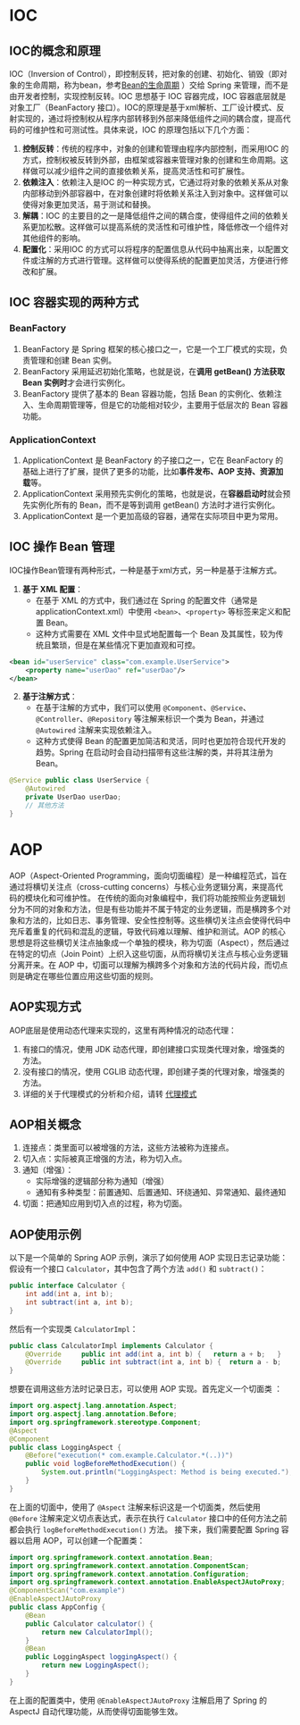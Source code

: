 # IOC
## IOC的概念和原理
IOC（Inversion of Control），即控制反转，把对象的创建、初始化、销毁（即对象的生命周期，称为bean，参考[Bean的生命周期](https://www.xlxq.fun/posts/48c92662.html) ）交给 Spring 来管理，而不是由开发者控制，实现控制反转。IOC 思想基于 IOC 容器完成，IOC 容器底层就是对象工厂（BeanFactory 接口）。IOC的原理是基于xml解析、工厂设计模式、反射实现的，通过将控制权从程序内部转移到外部来降低组件之间的耦合度，提高代码的可维护性和可测试性。具体来说，IOC 的原理包括以下几个方面：
1. **控制反转**：传统的程序中，对象的创建和管理由程序内部控制，而采用IOC 的方式，控制权被反转到外部，由框架或容器来管理对象的创建和生命周期。这样做可以减少组件之间的直接依赖关系，提高灵活性和可扩展性。
2. **依赖注入**：依赖注入是IOC 的一种实现方式，它通过将对象的依赖关系从对象内部移动到外部容器中，在对象创建时将依赖关系注入到对象中。这样做可以使得对象更加灵活，易于测试和替换。
3. **解耦**：IOC 的主要目的之一是降低组件之间的耦合度，使得组件之间的依赖关系更加松散。这样做可以提高系统的灵活性和可维护性，降低修改一个组件对其他组件的影响。
4. **配置化**：采用IOC 的方式可以将程序的配置信息从代码中抽离出来，以配置文件或注解的方式进行管理。这样做可以使得系统的配置更加灵活，方便进行修改和扩展。
## IOC 容器实现的两种方式
### BeanFactory
1. BeanFactory 是 Spring 框架的核心接口之一，它是一个工厂模式的实现，负责管理和创建 Bean 实例。
2. BeanFactory 采用延迟初始化策略，也就是说，在**调用 getBean() 方法获取 Bean 实例时**才会进行实例化。
3. BeanFactory 提供了基本的 Bean 容器功能，包括 Bean 的实例化、依赖注入、生命周期管理等，但是它的功能相对较少，主要用于低层次的 Bean 容器功能。
### ApplicationContext
1. ApplicationContext 是 BeanFactory 的子接口之一，它在 BeanFactory 的基础上进行了扩展，提供了更多的功能，比如**事件发布、AOP 支持、资源加载**等。
3. ApplicationContext 采用预先实例化的策略，也就是说，在**容器启动时**就会预先实例化所有的 Bean，而不是等到调用 getBean() 方法时才进行实例化。
3. ApplicationContext 是一个更加高级的容器，通常在实际项目中更为常用。
## IOC 操作 Bean 管理
IOC操作Bean管理有两种形式，一种是基于xml方式，另一种是基于注解方式。
1. **基于 XML 配置**：
    - 在基于 XML 的方式中，我们通过在 Spring 的配置文件（通常是applicationContext.xml）中使用 `<bean>`、`<property>` 等标签来定义和配置 Bean。
    - 这种方式需要在 XML 文件中显式地配置每一个 Bean 及其属性，较为传统且繁琐，但是在某些情况下更加直观和可控。
```xml
<bean id="userService" class="com.example.UserService">     
	<property name="userDao" ref="userDao"/> 
</bean>  
```
2. **基于注解方式**：
    - 在基于注解的方式中，我们可以使用 `@Component`、`@Service`、`@Controller`、`@Repository` 等注解来标识一个类为 Bean，并通过 `@Autowired` 注解来实现依赖注入。     
    - 这种方式使得 Bean 的配置更加简洁和灵活，同时也更加符合现代开发的趋势。Spring 在启动时会自动扫描带有这些注解的类，并将其注册为 Bean。
```java
@Service public class UserService {     
	@Autowired     
	private UserDao userDao;     
	// 其他方法 
}
```
# AOP
AOP（Aspect-Oriented Programming，面向切面编程）是一种编程范式，旨在通过将横切关注点（cross-cutting concerns）与核心业务逻辑分离，来提高代码的模块化和可维护性。
在传统的面向对象编程中，我们将功能按照业务逻辑划分为不同的对象和方法，但是有些功能并不属于特定的业务逻辑，而是横跨多个对象和方法的，比如日志、事务管理、安全性控制等。这些横切关注点会使得代码中充斥着重复的代码和混乱的逻辑，导致代码难以理解、维护和测试。AOP 的核心思想是将这些横切关注点抽象成一个单独的模块，称为切面（Aspect），然后通过在特定的切点（Join Point）上织入这些切面，从而将横切关注点与核心业务逻辑分离开来。在 AOP 中，切面可以理解为横跨多个对象和方法的代码片段，而切点则是确定在哪些位置应用这些切面的规则。
## AOP实现方式
AOP底层是使用动态代理来实现的，这里有两种情况的动态代理：
1. 有接口的情况，使用 JDK 动态代理，即创建接口实现类代理对象，增强类的方法。
2. 没有接口的情况，使用 CGLIB 动态代理，即创建子类的代理对象，增强类的方法。
3. 详细的关于代理模式的分析和介绍，请转  [代理模式](https://www.xlxq.fun/posts/7b510e10.html)
## AOP相关概念
1. 连接点：类里面可以被增强的方法，这些方法被称为连接点。
2. 切入点：实际被真正增强的方法，称为切入点。
3. 通知（增强）：
	- 实际增强的逻辑部分称为通知（增强）
	- 通知有多种类型：前置通知、后置通知、环绕通知、异常通知、最终通知
4. 切面：把通知应用到切入点的过程，称为切面。
## AOP使用示例
以下是一个简单的 Spring AOP 示例，演示了如何使用 AOP 实现日志记录功能：
假设有一个接口 `Calculator`，其中包含了两个方法 `add()` 和 `subtract()`：
```java
public interface Calculator {     
	int add(int a, int b);     
	int subtract(int a, int b); 
}
```
然后有一个实现类 `CalculatorImpl`：
```java
public class CalculatorImpl implements Calculator {     
	@Override     public int add(int a, int b) {   return a + b;   }     
	@Override     public int subtract(int a, int b) {  return a - b;   }
}
```
想要在调用这些方法时记录日志，可以使用 AOP 实现。首先定义一个切面类 ：
```java
import org.aspectj.lang.annotation.Aspect; 
import org.aspectj.lang.annotation.Before; 
import org.springframework.stereotype.Component;  
@Aspect 
@Component 
public class LoggingAspect {      
	@Before("execution(* com.example.Calculator.*(..))")     
	public void logBeforeMethodExecution() {  
		System.out.println("LoggingAspect: Method is being executed.");     
	} 
}
```
在上面的切面中，使用了 `@Aspect` 注解来标识这是一个切面类，然后使用 `@Before` 注解来定义切点表达式，表示在执行 `Calculator` 接口中的任何方法之前都会执行 `logBeforeMethodExecution()` 方法。
接下来，我们需要配置 Spring 容器以启用 AOP，可以创建一个配置类：
```java
import org.springframework.context.annotation.Bean; 
import org.springframework.context.annotation.ComponentScan; 
import org.springframework.context.annotation.Configuration; 
import org.springframework.context.annotation.EnableAspectJAutoProxy;  @Configuration 
@ComponentScan("com.example") 
@EnableAspectJAutoProxy 
public class AppConfig {      
	@Bean     
	public Calculator calculator() {         
		return new CalculatorImpl();     
	}      
	@Bean     
	public LoggingAspect loggingAspect() {         
		return new LoggingAspect();     
	} 
}
```
在上面的配置类中，使用 `@EnableAspectJAutoProxy` 注解启用了 Spring 的 AspectJ 自动代理功能，从而使得切面能够生效。

